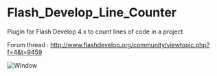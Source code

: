 Flash_Develop_Line_Counter
==========================

Plugin for Flash Develop 4.x to count lines of code in a project

Forum thread : http://www.flashdevelop.org/community/viewtopic.php?f=4&t=9459


![Window](http://shadowytree.com/content/images/linecounter.jpg)
